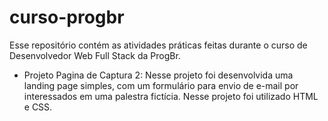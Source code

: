 # curso-progbr
Esse repositório contém as atividades práticas feitas durante o curso de Desenvolvedor Web Full Stack da ProgBr.

- Projeto Pagina de Captura 2: Nesse projeto foi desenvolvida uma landing page simples, com um formulário para envio de e-mail por interessados em uma palestra fictícia. Nesse projeto foi utilizado HTML e CSS.
